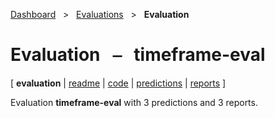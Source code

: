 [Dashboard](../../index.md)  &nbsp; > &nbsp; [Evaluations](../index.md)  &nbsp; > &nbsp; ****Evaluation**** 
# Evaluation &nbsp; ⎯ &nbsp; timeframe-eval

\[ **evaluation** | [readme](readme.md) | [code](code.md) | [predictions](predictions/index.md) | [reports](reports/index.md) \]

Evaluation **timeframe-eval** with 3 predictions and 3 reports.

